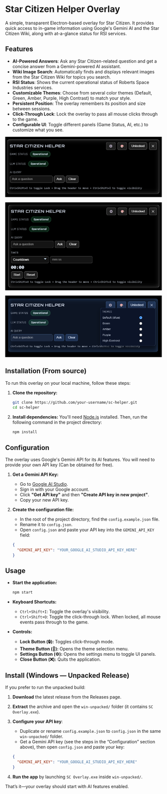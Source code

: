 # Star Citizen Helper Overlay

A simple, transparent Electron-based overlay for Star Citizen. It provides quick access to in-game information using Google's Gemini AI and the Star Citizen Wiki, along with at-a-glance status for RSI services.

## Features

- **AI-Powered Answers**: Ask any Star Citizen-related question and get a concise answer from a Gemini-powered AI assistant.
- **Wiki Image Search**: Automatically finds and displays relevant images from the Star Citizen Wiki for topics you search.
- **RSI Status**: Shows the current operational status of Roberts Space Industries services.
- **Customizable Themes**: Choose from several color themes (Default, Green, Amber, Purple, High Contrast) to match your style.
- **Persistent Position**: The overlay remembers its position and size between sessions.
- **Click-Through Lock**: Lock the overlay to pass all mouse clicks through to the game.
- **Configurable UI**: Toggle different panels (Game Status, AI, etc.) to customize what you see.

![alt text](image.png)

![alt text](image-1.png)

![alt text](image-2.png)

## Installation (From source)

To run this overlay on your local machine, follow these steps:

1.  **Clone the repository:**
    ```bash
    git clone https://github.com/your-username/sc-helper.git
    cd sc-helper
    ```

2.  **Install dependencies:**
    You'll need [Node.js](https://nodejs.org/) installed. Then, run the following command in the project directory:
    ```bash
    npm install
    ```

## Configuration

The overlay uses Google's Gemini API for its AI features. You will need to provide your own API key (Can be obtained for free).

1.  **Get a Gemini API Key:**
    - Go to [Google AI Studio](https://aistudio.google.com/).
    - Sign in with your Google account.
    - Click **"Get API key"** and then **"Create API key in new project"**.
    - Copy your new API key.

2.  **Create the configuration file:**
    - In the root of the project directory, find the `config.example.json` file.
    - Rename it to `config.json`.
    - Open `config.json` and paste your API key into the `GEMINI_API_KEY` field:

    ```json
    {
      "GEMINI_API_KEY": "YOUR_GOOGLE_AI_STUDIO_API_KEY_HERE"
    }
    ```

## Usage

-   **Start the application:**
    ```bash
    npm start
    ```

-   **Keyboard Shortcuts:**
    -   `Ctrl+Shift+I`: Toggle the overlay's visibility.
    -   `Ctrl+Shift+O`: Toggle the click-through lock. When locked, all mouse events pass through to the game.

-   **Controls:**
    -   **Lock Button (🔒):** Toggles click-through mode.
    -   **Theme Button (🎨):** Opens the theme selection menu.
    -   **Settings Button (⚙️):** Opens the settings menu to toggle UI panels.
    -   **Close Button (❌):** Quits the application.

## Install (Windows — Unpacked Release)

If you prefer to run the unpacked build:

1. **Download** the latest release from the Releases page.
2. **Extract** the archive and open the `win-unpacked/` folder (it contains `SC Overlay.exe`).
3. **Configure your API key**:
   - Duplicate or rename `config.example.json` to `config.json` in the same `win-unpacked/` folder.
   - Get a Gemini API key (see the steps in the “Configuration” section above), then open `config.json` and paste your key:

   ```json
   {
     "GEMINI_API_KEY": "YOUR_GOOGLE_AI_STUDIO_API_KEY_HERE"
   }
   ```

4. **Run the app** by launching `SC Overlay.exe` inside `win-unpacked/`.

That’s it—your overlay should start with AI features enabled.
